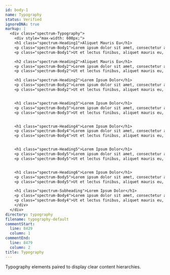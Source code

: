 ```yaml
---
id: body-1
name: Typography
status: Verified
ignoreDNA: true
markup: |
  <div class="spectrum-Typography">
    <div style="max-width: 600px;">
    <h1 class="spectrum-Heading1">Aliquet Mauris Eu</h1>
    <p class="spectrum-Body1">Lorem ipsum dolor sit amet, consectetur adipiscing elit. Donec eleifend est mollis ligula lobortis, tempus ultricies sapien lacinia. Nulla ut turpis velit. Sed finibus dapibus diam et sollicitudin. Phasellus in ipsum nec ante elementum congue eget in leo. Morbi eleifend justo non rutrum venenatis. Fusce cursus et lectus eu facilisis. Ut laoreet felis in magna dignissim feugiat.</p>
    <p class="spectrum-Body1">Ut et lectus finibus, aliquet mauris eu, tincidunt mi. Donec scelerisque orci sit amet venenatis luctus. Morbi eget lacus est. Duis iaculis magna quis aliquam lacinia. Lorem ipsum dolor sit amet, consectetur adipiscing elit.</p>

    <h2 class="spectrum-Heading2">Aliquet Mauris Eu</h1>
    <p class="spectrum-Body2">Lorem ipsum dolor sit amet, consectetur adipiscing elit. Donec eleifend est mollis ligula lobortis, tempus ultricies sapien lacinia. Nulla ut turpis velit. Sed finibus dapibus diam et sollicitudin. Phasellus in ipsum nec ante elementum congue eget in leo. Morbi eleifend justo non rutrum venenatis. Fusce cursus et lectus eu facilisis. Ut laoreet felis in magna dignissim feugiat.</p>
    <p class="spectrum-Body2">Ut et lectus finibus, aliquet mauris eu, tincidunt mi. Donec scelerisque orci sit amet venenatis luctus. Morbi eget lacus est. Duis iaculis magna quis aliquam lacinia. Lorem ipsum dolor sit amet, consectetur adipiscing elit.</p>

    <h1 class="spectrum-Heading2">Lorem Ipsum Dolor</h1>
    <p class="spectrum-Body2">Lorem ipsum dolor sit amet, consectetur adipiscing elit. Donec eleifend est mollis ligula lobortis, tempus ultricies sapien lacinia. Nulla ut turpis velit. Sed finibus dapibus diam et sollicitudin. Phasellus in ipsum nec ante elementum congue eget in leo. Morbi eleifend justo non rutrum venenatis. Fusce cursus et lectus eu facilisis. Ut laoreet felis in magna dignissim feugiat.</p>
    <p class="spectrum-Body2">Ut et lectus finibus, aliquet mauris eu, tincidunt mi. Donec scelerisque orci sit amet venenatis luctus. Morbi eget lacus est. Duis iaculis magna quis aliquam lacinia. Lorem ipsum dolor sit amet, consectetur adipiscing elit.</p>


    <h1 class="spectrum-Heading3">Lorem Ipsum Dolor</h1>
    <p class="spectrum-Body3">Lorem ipsum dolor sit amet, consectetur adipiscing elit. Donec eleifend est mollis ligula lobortis, tempus ultricies sapien lacinia. Nulla ut turpis velit. Sed finibus dapibus diam et sollicitudin. Phasellus in ipsum nec ante elementum congue eget in leo. Morbi eleifend justo non rutrum venenatis. Fusce cursus et lectus eu facilisis. Ut laoreet felis in magna dignissim feugiat.</p>
    <p class="spectrum-Body3">Ut et lectus finibus, aliquet mauris eu, tincidunt mi. Donec scelerisque orci sit amet venenatis luctus. Morbi eget lacus est. Duis iaculis magna quis aliquam lacinia. Lorem ipsum dolor sit amet, consectetur adipiscing elit.</p>


    <h1 class="spectrum-Heading4">Lorem Ipsum Dolor</h1>
    <p class="spectrum-Body4">Lorem ipsum dolor sit amet, consectetur adipiscing elit. Donec eleifend est mollis ligula lobortis, tempus ultricies sapien lacinia. Nulla ut turpis velit. Sed finibus dapibus diam et sollicitudin. Phasellus in ipsum nec ante elementum congue eget in leo. Morbi eleifend justo non rutrum venenatis. Fusce cursus et lectus eu facilisis. Ut laoreet felis in magna dignissim feugiat.</p>
    <p class="spectrum-Body4">Ut et lectus finibus, aliquet mauris eu, tincidunt mi. Donec scelerisque orci sit amet venenatis luctus. Morbi eget lacus est. Duis iaculis magna quis aliquam lacinia. Lorem ipsum dolor sit amet, consectetur adipiscing elit.</p>


    <h1 class="spectrum-Heading5">Lorem Ipsum Dolor</h1>
    <p class="spectrum-Body5">Lorem ipsum dolor sit amet, consectetur adipiscing elit. Donec eleifend est mollis ligula lobortis, tempus ultricies sapien lacinia. Nulla ut turpis velit. Sed finibus dapibus diam et sollicitudin. Phasellus in ipsum nec ante elementum congue eget in leo. Morbi eleifend justo non rutrum venenatis. Fusce cursus et lectus eu facilisis. Ut laoreet felis in magna dignissim feugiat.</p>
    <p class="spectrum-Body5">Ut et lectus finibus, aliquet mauris eu, tincidunt mi. Donec scelerisque orci sit amet venenatis luctus. Morbi eget lacus est. Duis iaculis magna quis aliquam lacinia. Lorem ipsum dolor sit amet, consectetur adipiscing elit.</p>


    <h1 class="spectrum-Heading6">Lorem Ipsum Dolor</h1>
    <p class="spectrum-Body5">Lorem ipsum dolor sit amet, consectetur adipiscing elit. Donec eleifend est mollis ligula lobortis, tempus ultricies sapien lacinia. Nulla ut turpis velit. Sed finibus dapibus diam et sollicitudin. Phasellus in ipsum nec ante elementum congue eget in leo. Morbi eleifend justo non rutrum venenatis. Fusce cursus et lectus eu facilisis. Ut laoreet felis in magna dignissim feugiat.</p>
    <p class="spectrum-Body5">Ut et lectus finibus, aliquet mauris eu, tincidunt mi. Donec scelerisque orci sit amet venenatis luctus. Morbi eget lacus est. Duis iaculis magna quis aliquam lacinia. Lorem ipsum dolor sit amet, consectetur adipiscing elit.</p>

    <h1 class="spectrum-Subheading">Lorem Ipsum Dolor</h1>
    <p class="spectrum-Body4">Lorem ipsum dolor sit amet, consectetur adipiscing elit. Donec eleifend est mollis ligula lobortis, tempus ultricies sapien lacinia. Nulla ut turpis velit. Sed finibus dapibus diam et sollicitudin. Phasellus in ipsum nec ante elementum congue eget in leo. Morbi eleifend justo non rutrum venenatis. Fusce cursus et lectus eu facilisis. Ut laoreet felis in magna dignissim feugiat.</p>
    <p class="spectrum-Body4">Ut et lectus finibus, aliquet mauris eu, tincidunt mi. Donec scelerisque orci sit amet venenatis luctus. Morbi eget lacus est. Duis iaculis magna quis aliquam lacinia. Lorem ipsum dolor sit amet, consectetur adipiscing elit.</p>
    </div>
  </div>
directory: typography
filename: typography-default
commentStart:
  line: 8429
  column: 1
commentEnd:
  line: 8479
  column: 2
title: Typography
---
```

Typography elements paired to display clear content hierarchies.